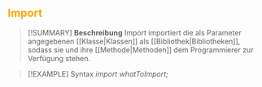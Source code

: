## <font color = "orange">Import</font>

>[!SUMMARY] **Beschreibung**
>Import importiert die als Parameter angegebenen [[Klasse|Klassen]] als [[Bibliothek|Bibliotheken]], sodass sie und ihre [[Methode|Methoden]] dem Programmierer zur Verfügung stehen.

>[!EXAMPLE] Syntax
>*import whatToImport;*


